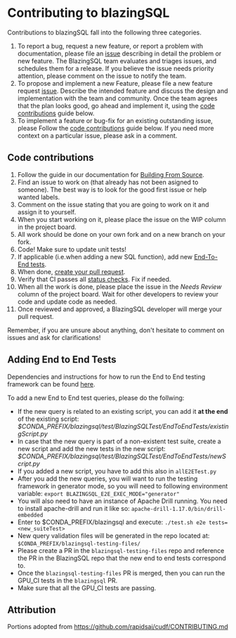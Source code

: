 # Contributing to blazingSQL

Contributions to blazingSQL fall into the following three categories.

1. To report a bug, request a new feature, or report a problem with
    documentation, please file an [issue](https://github.com/blazingdb/blazingsql/issues/new/choose)
    describing in detail the problem or new feature. The BlazingSQL team evaluates 
    and triages issues, and schedules them for a release. If you believe the 
    issue needs priority attention, please comment on the issue to notify the 
    team.
2. To propose and implement a new Feature, please file a new feature request 
    [issue](https://github.com/blazingdb/blazingsql/issues/new/choose). Describe the 
    intended feature and discuss the design and implementation with the team and
    community. Once the team agrees that the plan looks good, go ahead and 
    implement it, using the [code contributions](#code-contributions) guide below.
3. To implement a feature or bug-fix for an existing outstanding issue, please 
    Follow the [code contributions](#code-contributions) guide below. If you 
    need more context on a particular issue, please ask in a comment.

## Code contributions

1. Follow the guide in our documentation for [Building From Source](https://github.com/BlazingDB/blazingsql#buildinstall-from-source-conda-environment).
2. Find an issue to work on (that already has not been asigned to someone). The best way is to look for the good first issue or help wanted labels.
3. Comment on the issue stating that you are going to work on it and assign it to yourself.
4. When you start working on it, please place the issue on the WIP column in the project board.
5. All work should be done on your own fork and on a new branch on your fork.
6. Code! Make sure to update unit tests!
7. If applicable (i.e.when adding a new SQL function), add new [End-To-End tests](#adding-end-to-end-tests).
8. When done, [create your pull request](https://github.com/blazingdb/blazingsql/compare).
9. Verify that CI passes all [status checks](https://help.github.com/articles/about-status-checks/). Fix if needed.
10. When all the work is done, please place the issue in the _Needs Review_ column of the project board. Wait for other developers to review your code and update code as needed.
11. Once reviewed and approved, a BlazingSQL developer will merge your pull request.

Remember, if you are unsure about anything, don't hesitate to comment on issues
and ask for clarifications!

## Adding End to End Tests

Dependencies and instructions for how to run the End to End testing framework can be found [here](tests/README.md).

To add a new End to End test queries, please do the follwing:
- If the new query is related to an existing script, you can add it **at the end** of the existing script:
*$CONDA_PREFIX/blazingsql/test/BlazingSQLTest/EndToEndTests/existingScript.py*
- In case that the new query is part of a non-existent test suite, create a new script and add the new tests in the new script:
*$CONDA_PREFIX/blazingsql/test/BlazingSQLTest/EndToEndTests/newScript.py*
- If you added a new script, you have to add this also in `allE2ETest.py`
- After you add the new queries, you will want to run the testing framework in generator mode, so you will need to following environment variable:
`export BLAZINGSQL_E2E_EXEC_MODE="generator"`
- You will also need to have an instance of Apache Drill running. You need to install apache-drill and run it like so:
`apache-drill-1.17.0/bin/drill-embedded`
- Enter to $CONDA_PREFIX/blazingsql and execute: 
`./test.sh e2e tests=<new_suiteTest>`
- New query validation files will be generated in the repo located at: 
`$CONDA_PREFIX/blazingsql-testing-files/`
- Please create a PR in the `blazingsql-testing-files` repo and reference the PR in the BlazingSQL repo that the new end to end tests correspond to.
- Once the `blazingsql-testing-files` PR is merged, then you can run the GPU_CI tests in the `blazingsql` PR. 
- Make sure that all the GPU_CI tests are passing.


## Attribution
Portions adopted from https://github.com/rapidsai/cudf/CONTRIBUTING.md
